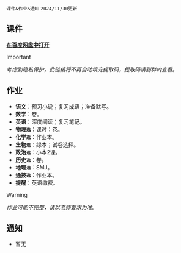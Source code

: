 `课件&作业&通知` `2024/11/30更新`

## 课件
**[在百度网盘中打开](https://pan.baidu.com/s/14VBuFbPU6buK3F1ZHeRzpw)**
> [!IMPORTANT]
> *考虑到隐私保护，此链接将不再自动填充提取码，提取码请到群内查看。*

## 作业
- **语文**：预习小说；复习成语；准备默写。
- **数学**：卷。
- **英语**：深度阅读；复习笔记。
- **物理`选`**：课时；卷。
- **化学`选`**：作业本。
- **生物`选`**：绿本；试卷选择。
- **政治`选`**：小本2课。
- **历史`选`**：卷。
- **地理`选`**：SMJ。
- **通技`选`**：作业本。
- **提醒**：英语缴费。

> [!WARNING]
> *作业可能不完整，请以老师要求为准。*

## 通知
- 暂无
